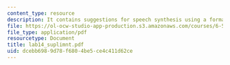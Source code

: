 ```yaml
---
content_type: resource
description: It contains suggestions for speech synthesis using a formant synthesizer.
file: https://ol-ocw-studio-app-production.s3.amazonaws.com/courses/6-542j-laboratory-on-the-physiology-acoustics-and-perception-of-speech-fall-2005/dcebb6989d78f6804be5ce4c411d62ce_lab14_suplimnt.pdf
file_type: application/pdf
resourcetype: Document
title: lab14_suplimnt.pdf
uid: dcebb698-9d78-f680-4be5-ce4c411d62ce
---
```

